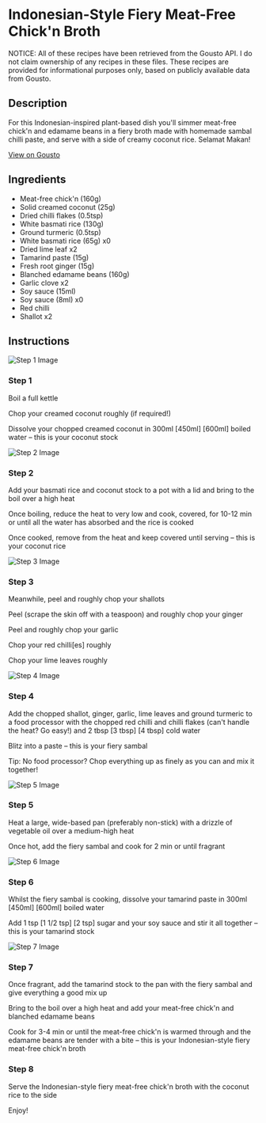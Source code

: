 # Indonesian-Style Fiery Meat-Free Chick'n Broth

NOTICE: All of these recipes have been retrieved from the Gousto API. I do not claim ownership of any recipes in these files. These recipes are provided for informational purposes only, based on publicly available data from Gousto.

## Description

For this Indonesian-inspired plant-based dish you'll simmer meat-free chick'n and edamame beans in a fiery broth made with homemade sambal chilli paste, and serve with a side of creamy coconut rice. Selamat Makan!

[View on Gousto](https://www.gousto.co.uk/recipes/cookbook/indonesian-style-fiery-meat-free-chicken-broth)

## Ingredients

- Meat-free chick'n (160g)
- Solid creamed coconut (25g)
- Dried chilli flakes (0.5tsp)
- White basmati rice (130g)
- Ground turmeric (0.5tsp)
- White basmati rice (65g) x0
- Dried lime leaf x2
- Tamarind paste (15g)
- Fresh root ginger (15g)
- Blanched edamame beans (160g)
- Garlic clove x2
- Soy sauce (15ml)
- Soy sauce (8ml) x0
- Red chilli
- Shallot x2

## Instructions

![Step 1 Image](https://production-media.gousto.co.uk/cms/recipe-step-image/step-1-1654591031444-x200.jpg)

### Step 1

Boil a full kettle

Chop your creamed coconut roughly (if required!)

Dissolve your chopped creamed coconut in 300ml <span class="text-purple">[450ml] </span><span class="text-danger">[600ml]</span> boiled water – this is your coconut stock

![Step 2 Image](https://production-media.gousto.co.uk/cms/recipe-step-image/step-2-1654591034387-x200.jpg)

### Step 2

Add your basmati rice and coconut stock to a pot with a lid and bring to the boil over a high heat

Once boiling, reduce the heat to very low and cook, covered, for 10-12 min or until all the water has absorbed and the rice is cooked

Once cooked, remove from the heat and keep covered until serving – this is your coconut rice

![Step 3 Image](https://production-media.gousto.co.uk/cms/recipe-step-image/step-3-1654591037870-x200.jpg)

### Step 3

Meanwhile, peel and roughly chop your shallots

Peel (scrape the skin off with a teaspoon) and roughly chop your ginger

Peel and roughly chop your garlic

Chop your red chilli[es]<span class="text-danger"> </span>roughly

Chop your lime leaves roughly

![Step 4 Image](https://production-media.gousto.co.uk/cms/recipe-step-image/step-4-1654591039493-x200.jpg)

### Step 4

Add the chopped shallot, ginger, garlic, lime leaves and ground turmeric to a food processor with the chopped red chilli and chilli flakes (can't handle the heat? Go easy!) and 2 tbsp<span class="text-purple"> [3 tbsp]</span> <span class="text-danger">[4 tbsp]</span> cold water

Blitz into a paste – this is your fiery sambal

Tip: No food processor? Chop everything up as finely as you can and mix it together!

![Step 5 Image](https://production-media.gousto.co.uk/cms/recipe-step-image/step-5-1654591044002-x200.jpg)

### Step 5

Heat a large, wide-based pan (preferably non-stick) with a drizzle of vegetable oil over a medium-high heat

Once hot, add the fiery sambal and cook for 2 min or until fragrant

![Step 6 Image](https://production-media.gousto.co.uk/cms/recipe-step-image/step-6-1654591046168-x200.jpg)

### Step 6

Whilst the fiery sambal is cooking, dissolve your tamarind paste in 300ml <span class="text-purple">[450ml]</span> <span class="text-danger">[600ml]</span> boiled water

Add 1 tsp <span class="text-purple">[1 1/2 tsp] </span><span class="text-danger">[2 tsp]</span> sugar and your soy sauce and stir it all together – this is your tamarind stock

![Step 7 Image](https://production-media.gousto.co.uk/cms/recipe-step-image/Step-7-1654591048960-x200.jpg)

### Step 7

Once fragrant, add the tamarind stock to the pan with the fiery sambal and give everything a good mix up

Bring to the boil over a high heat and add your meat-free chick'n and blanched edamame beans

Cook for 3-4 min or until the meat-free chick'n is warmed through and the edamame beans are tender with a bite – this is your Indonesian-style fiery meat-free chick'n broth

### Step 8

Serve the Indonesian-style fiery meat-free chick'n broth with the coconut rice to the side

Enjoy!

